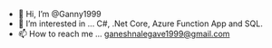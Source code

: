 - 👋 Hi, I’m @Ganny1999
- 👀 I’m interested in ... C#, .Net Core, Azure Function App and SQL.
- 📫 How to reach me ... ganeshnalegave1999@gmail.com
